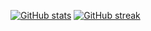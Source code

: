 [![GitHub stats](https://github-readme-stats.vercel.app/api?username=JohannesLorenz&include_all_commits=true&theme=blue-green)](https://github.com/anuraghazra/github-readme-stats)
[![GitHub streak](https://github-readme-streak-stats.herokuapp.com/?user=JohannesLorenz&theme=blue-green)](https://git.io/streak-stats)
